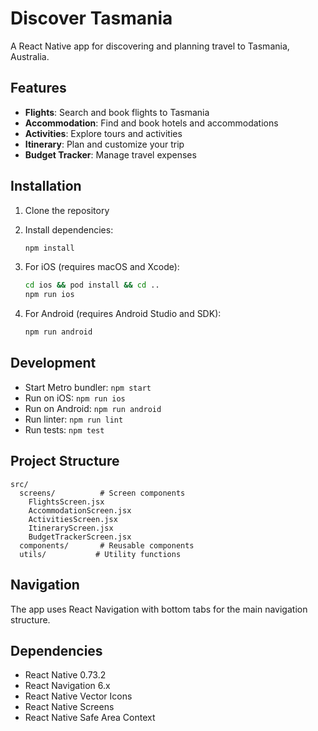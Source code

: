 # Discover Tasmania

A React Native app for discovering and planning travel to Tasmania, Australia.

## Features

- **Flights**: Search and book flights to Tasmania
- **Accommodation**: Find and book hotels and accommodations  
- **Activities**: Explore tours and activities
- **Itinerary**: Plan and customize your trip
- **Budget Tracker**: Manage travel expenses

## Installation

1. Clone the repository
2. Install dependencies:
   ```bash
   npm install
   ```

3. For iOS (requires macOS and Xcode):
   ```bash
   cd ios && pod install && cd ..
   npm run ios
   ```

4. For Android (requires Android Studio and SDK):
   ```bash
   npm run android
   ```

## Development

- Start Metro bundler: `npm start`
- Run on iOS: `npm run ios`
- Run on Android: `npm run android`
- Run linter: `npm run lint`
- Run tests: `npm test`

## Project Structure

```
src/
  screens/          # Screen components
    FlightsScreen.jsx
    AccommodationScreen.jsx
    ActivitiesScreen.jsx
    ItineraryScreen.jsx
    BudgetTrackerScreen.jsx
  components/       # Reusable components
  utils/           # Utility functions
```

## Navigation

The app uses React Navigation with bottom tabs for the main navigation structure.

## Dependencies

- React Native 0.73.2
- React Navigation 6.x
- React Native Vector Icons
- React Native Screens
- React Native Safe Area Context